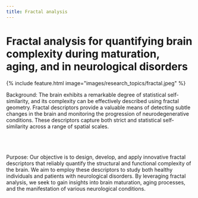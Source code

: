 ```yaml
---
title: Fractal analysis 
---
```


# <i class="Fractal analysis"></i>Fractal analysis for quantifying brain complexity during maturation, aging, and in neurological disorders

{%
  include feature.html
  image="images/research_topics/fractal.jpeg"
%}

Background: The brain exhibits a remarkable degree of statistical self-similarity, and its complexity can be effectively described using fractal geometry. Fractal descriptors provide a valuable means of detecting subtle changes in the brain and monitoring the progression of neurodegenerative conditions. These descriptors capture both strict and statistical self-similarity across a range of spatial scales.

<br><br><br>
Purpose: Our objective is to design, develop, and apply innovative fractal descriptors that reliably quantify the structural and functional complexity of the brain. We aim to employ these descriptors to study both healthy individuals and patients with neurological disorders. By leveraging fractal analysis, we seek to gain insights into brain maturation, aging processes, and the manifestation of various neurological conditions.



